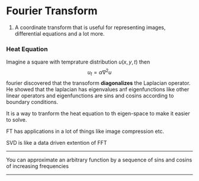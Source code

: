 # Fourier Transform
1. A coordinate transform that is useful for representing images, differential equations and a lot more.

### Heat Equation
Imagine a square with temprature distribution $u(x, y, t)$
then 
$$u_{t}= \alpha\nabla^{2}u$$
fourier discovered that the transoform **diagonalizes** the Laplacian operator. He showed that the laplacian has eigenvalues anf eigenfunctions like other linear operators and eigenfunctions are sins and cosins according to boundary conditions.

It is a way to tranform the heat equation to th eigen-space to make it easier to solve.

FT has applications in a lot of things like image compression etc.


SVD is like a data driven extention of FFT

---

You can approximate an arbitrary function by a sequence of sins and cosins of increasing frequencies 

---

